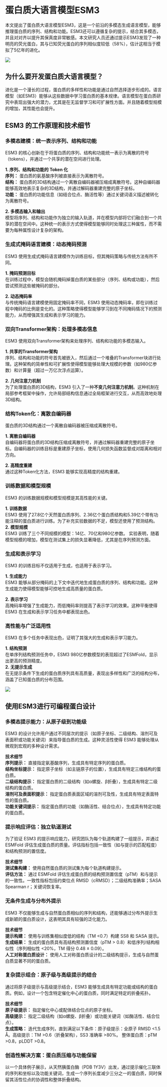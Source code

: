 # 蛋白质大语言模型ESM3
本文提出了蛋白质大语言模型ESM3，这是一个前沿的多模态生成语言模型，能够推理蛋白质的序列、结构和功能。ESM3还可以遵循复杂的提示，结合其多模态，并且对对齐以提升其保真度非常敏感。本文研究人员还通过提示ESM3发现了一种明亮的荧光蛋白，其与已知荧光蛋白的序列相似度较低（58%），估计这相当于模拟了5亿年的进化。  

![](蛋白质大语言模型ESM3/蛋白质大语言模型ESM3_2025-03-04-23-59-53.png)  

## 为什么要开发蛋白质大语言模型？
进化是一个漫长的过程，蛋白质的多样性和功能是通过自然选择逐步形成的。语言模型（如ESM3）能够从这些数据中学习蛋白质的基本规律。语言模型在蛋白质研究中表现出强大的潜力，尤其是在无监督学习和可扩展性方面。并且随着模型规模的增加，其性能也会提升。  

## ESM3 的工作原理和技术细节
### 多模态建模：统一表示序列、结构和功能
ESM3 的核心创新在于将蛋白质的序列、结构和功能统一表示为离散的符号（tokens），并通过一个共享的潜在空间进行处理。  

**1. 序列、结构和功能的 Token 化**  
**序列：** 蛋白质的氨基酸序列被直接表示为离散符号。  
**​结构：** 蛋白质的3D结构通过一个离散自编码器被压缩成离散符号。这种自编码器能够高效地表示复杂的3D结构，并通过解码器重建完整的原子坐标。  
**​功能：** 蛋白质的功能信息（如结合位点、酶活性等）通过关键词语义描述被转化为离散符号。  

**2. 多模态输入和输出**  
模型将序列、结构和功能作为独立的输入轨道，并在模型内部将它们融合到一个共享的潜在空间中。这种统一的表示方式使得模型能够同时处理这三种属性，而不需要为每种属性设计复杂的架构。  

### 生成式掩码语言建模：动态掩码预测
ESM3 使用生成式掩码语言建模作为训练目标，但其掩码策略与传统方法有所不同。  

**1. 掩码预测目标**  
在训练过程中，模型会随机掩码掉蛋白质的某些部分（序列、结构或功能），然后尝试预测这些被掩码的部分。  

**2. 动态掩码率**  
与传统掩码语言建模使用固定掩码率不同，ESM3 使用动态掩码率，即在训练过程中掩码的比例是变化的。这种策略使得模型能够学习到在不同掩码情况下的预测能力，从而增强其生成和表示学习的能力。  

### 双向Transformer架构：处理多模态信息
ESM3 使用双向Transformer架构来处理序列、结构和功能的多模态输入。  

**1. 共享的Transformer架构**  
序列、结构和功能的符号首先被嵌入，然后通过一个堆叠的Transformer块进行处理。这种架构的简单性和可扩展性使得模型能够处理大规模的参数（如980亿参数）和计算量（超过一万亿次浮点运算）。  

**2. 几何注意力机制**  
为了处理蛋白质的3D结构，ESM3 引入了一种**不变几何注意力机制**。这种机制在局部参考框架中操作，允许局部结构信息通过全局框架进行交互，从而高效地处理3D结构。

### 结构Token化：离散自编码器
蛋白质的3D结构通过一个离散自编码器被压缩成离散符号。  

**1. 离散自编码器**  
自编码器将蛋白质的3D结构压缩成离散符号，并通过解码器重建完整的原子坐标。自编码器的训练目标是重建原子坐标，使用几何损失函数监督成对距离和相对方向。  

**2. 高精度重建**  
通过这种Token化方法，ESM3 能够实现高精度的结构重建。  

### 训练数据和模型规模
ESM3 的训练数据规模和模型规模是其高性能的关键。  

**1. ​训练数据**  
ESM3 使用了27.8亿个天然蛋白质序列、2.36亿个蛋白质结构和5.39亿个带有功能注释的蛋白质进行训练。为了补充实验数据的不足，模型还使用了预测结构。  
​
**2. 模型规模**   
ESM3 训练了三个不同规模的模型：14亿、70亿和980亿参数。
实验表明，随着模型规模的增加，模型在测试集上的损失显著降低，尤其是在序列预测方面。  

### 生成和表示学习
ESM3 的训练目标不仅适用于生成，也适用于表示学习。  

**1. ​生成能力**  
ESM3 能够从部分掩码的上下文中迭代地生成蛋白质的序列、结构和功能。这种生成能力使得模型能够可控地生成高质量的蛋白质。  

**2. ​表示学习**  
高掩码率增强了生成能力，而低掩码率则提高了表示学习的效果。这种平衡使得 ESM3 在生成和表示学习任务中都表现出色。  

### 高性能与广泛适用性
ESM3 在多个任务中表现出色，证明了其强大的生成和表示学习能力。   

**1. ​结构预测**  
在单序列结构预测任务中，ESM3 980亿参数模型的表现超过了ESMFold，显示出更高的预测精度。  
​
**2. 无提示生成**  
在无提示条件下生成的蛋白质序列具有高质量，表现出多样性和广泛的结构分布，涵盖了已知蛋白质的分布范围。  

![](蛋白质大语言模型ESM3/蛋白质大语言模型ESM3_2025-03-05-10-41-34.png)  

## 使用ESM3进行可编程蛋白设计
### 多模态提示能力：从原子级到功能级
ESM3 的设计允许用户通过不同层次的提示（如原子坐标、二级结构、溶剂可及表面积或功能关键词）来指导蛋白质的生成。这种灵活性使得 ESM3 能够处理从微观到宏观的多种设计需求。  

**技术细节**  
​**序列提示：** 直接指定氨基酸序列，生成具有特定序列的蛋白质。  
​**结构坐标提示：** 指定原子坐标（如主链原子的位置），生成具有特定三维结构的蛋白质。  
**​二级结构提示​：** 指定蛋白质的二级结构（如α螺旋、β折叠），生成具有特定二级结构的蛋白质。  
**​溶剂可及表面积提示​：** 指定蛋白质表面区域的溶剂可及性，生成具有特定表面特性的蛋白质。  
**​功能关键词提示：** 指定蛋白质的功能（如酶活性、结合位点），生成具有特定功能的蛋白质。  

### 提示响应评估：独立轨道测试
为了验证 ESM3 的提示响应能力，研究团队为每个轨道构建了一组提示，并通过 ESMFold 评估生成蛋白质的质量。评估指标包括一致性（如与提示的匹配程度）和结构预测的置信度。  

**技术细节**  
**​测试集构建：** 使用自然蛋白质的测试集为每个轨道构建提示。  
**​评估方法：** 通过 ESMFold 评估生成蛋白质的结构预测置信度（pTM）和与提示的一致性。​一致性指标包括​约束位点 RMSD（cRMSD）；二级结构​准确率；​SASA Spearman r；​关键词恢复率。   

### 无条件生成与分布外提示
ESM3 不仅能够生成与自然蛋白质相似的序列和结构，还能够通过分布外提示生成新颖的蛋白质设计，这表明其具有较强的泛化能力。  

**技术细节**  
​**提示构建：** 使用与训练集相似度低的结构（TM <0.7）构建 SS8 和 SASA 提示。  
​**生成结果：** 生成的蛋白质具有高结构预测置信度（pTM > 0.8）和低序列/结构相似性（序列相似性 <20%，TM 得分 0.48 ± 0.09）。  
​**人工对称蛋白质设计：** 使用人工对称蛋白质设计的二级结构提示，生成与自然蛋白质显著不同的蛋白质。  

### 复杂提示组合：原子级与高级提示的结合
通过将原子级提示与高级提示结合，ESM3 能够生成具有特定功能或结构的蛋白质。例如，设计一个包含特定催化中心的蛋白质，同时满足特定的折叠拓扑。  

**技术细节**  
**​原子级提示：** 指定催化中心或配体结合位点的原子坐标。  
​**高级提示：** 指定二级结构（如α螺旋、β折叠）或功能关键词（如酶活性、结合位点）。  
​**生成策略：** 迭代生成序列，直到满足以下条件：原子级提示：全原子 RMSD <1.5 Å。高级提示：TM >0.6（折叠架构），SS3 准确率 >80%。
整体蛋白质：pTM >0.8，pLDDT >0.8。  

### 创造性解决方案：蛋白质压缩与功能保留
以一个具体例子展示，从天然胰蛋白酶（PDB 1Y3V）出发，通过提示催化三联体的序列和坐标以及功能关键词，生成一个序列长度减少三分之一的蛋白质，同时保留其活性位点的协调性和整体折叠结构。  

